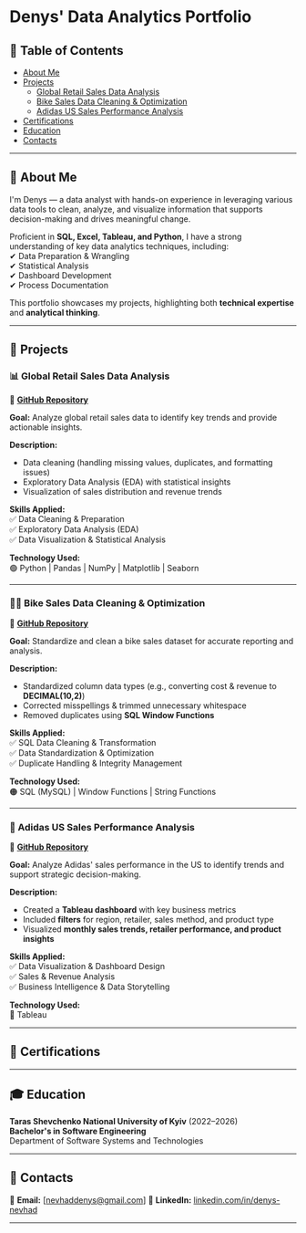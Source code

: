 # Denys' Data Analytics Portfolio  

## 📌 Table of Contents  
- [About Me](#about-me)  
- [Projects](#projects)  
  - [Global Retail Sales Data Analysis](#global-retail-sales-data-analysis)  
  - [Bike Sales Data Cleaning & Optimization](#bike-sales-data-cleaning--optimization)  
  - [Adidas US Sales Performance Analysis](#adidas-us-sales-performance-analysis)  
- [Certifications](#certifications)  
- [Education](#education)  
- [Contacts](#contacts)  

---

## 📖 About Me  
I'm Denys — a data analyst with hands-on experience in leveraging various data tools to clean, analyze, and visualize information that supports decision-making and drives meaningful change.  

Proficient in **SQL, Excel, Tableau, and Python**, I have a strong understanding of key data analytics techniques, including:  
✔ Data Preparation & Wrangling  
✔ Statistical Analysis  
✔ Dashboard Development  
✔ Process Documentation  

This portfolio showcases my projects, highlighting both **technical expertise** and **analytical thinking**.  

---

## 🚀 Projects  

### 📊 Global Retail Sales Data Analysis  
🔗 **[GitHub Repository](https://github.com/NevhadDenys/Portfolio_Data_Analyst/tree/main/Global_Retail_Sales_Analysis)**  

**Goal:** Analyze global retail sales data to identify key trends and provide actionable insights.  

**Description:**  
- Data cleaning (handling missing values, duplicates, and formatting issues)  
- Exploratory Data Analysis (EDA) with statistical insights  
- Visualization of sales distribution and revenue trends  

**Skills Applied:**  
✅ Data Cleaning & Preparation  
✅ Exploratory Data Analysis (EDA)  
✅ Data Visualization & Statistical Analysis  

**Technology Used:**  
🟢 Python | Pandas | NumPy | Matplotlib | Seaborn  

---

### 🚴‍♂️ Bike Sales Data Cleaning & Optimization  
🔗 **[GitHub Repository](https://github.com/NevhadDenys/Portfolio_Data_Analyst/tree/main/Bike_Sales_Data_Cleaning)**  

**Goal:** Standardize and clean a bike sales dataset for accurate reporting and analysis.  

**Description:**  
- Standardized column data types (e.g., converting cost & revenue to **DECIMAL(10,2)**)  
- Corrected misspellings & trimmed unnecessary whitespace  
- Removed duplicates using **SQL Window Functions**  

**Skills Applied:**  
✅ SQL Data Cleaning & Transformation  
✅ Data Standardization & Optimization  
✅ Duplicate Handling & Integrity Management  

**Technology Used:**  
🟠 SQL (MySQL) | Window Functions | String Functions  

---

### 🏀 Adidas US Sales Performance Analysis  
🔗 **[GitHub Repository](https://github.com/NevhadDenys/Portfolio_Data_Analyst/tree/main/Adidas_Sales_Performance_Analysis)**  

**Goal:** Analyze Adidas' sales performance in the US to identify trends and support strategic decision-making.  

**Description:**  
- Created a **Tableau dashboard** with key business metrics  
- Included **filters** for region, retailer, sales method, and product type  
- Visualized **monthly sales trends, retailer performance, and product insights**  

**Skills Applied:**  
✅ Data Visualization & Dashboard Design  
✅ Sales & Revenue Analysis  
✅ Business Intelligence & Data Storytelling  

**Technology Used:**  
🔵 Tableau  

---

## 🏅 Certifications  

---

## 🎓 Education  
**Taras Shevchenko National University of Kyiv** (2022–2026)  
**Bachelor's in Software Engineering**  
Department of Software Systems and Technologies  

---

## 📩 Contacts  
📧 **Email:** [nevhaddenys@gmail.com] 
🔗 **LinkedIn:** [linkedin.com/in/denys-nevhad](https://www.linkedin.com/in/denys-nevhad)  

---

